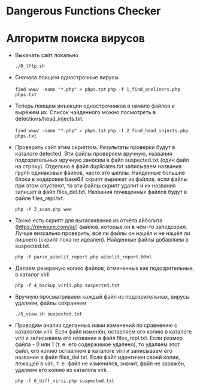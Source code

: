 # Dangerous Functions Checker


# Алгоритм поиска вирусов

* Выкачать сайт локально

	`./0_lftp.sh`

* Сначала поищем однострочные вирусы.

	`find www/ -name "*.php" > phps.txt`
	`php -f 1_find_oneliners.php phps.txt`

* Теперь поищем инъекции однострочников в начало файлов и вырежем их. Список найденного можно посмотреть в detections/head_injects.txt.

	`find www/ -name "*.php" > phps.txt`
	`php -f 2_find_head_injects.php phps.txt`

* Проверить сайт этим скриптом. Результаты проверки будут в каталоге detected. Эти файлы проверяем вручную, названия подозрительных вручную заносим в файл suspected.txt (один файл на строку). Отдельно в файл duplicates.txt записываем названия групп одинаковых файлов, часто это шеллы. Найденные большие блоки в кодировке base64 скрипт вырежет из файлов, если файлы при этом опустеют, то эти файлы скрипт удалит и их названия запишет в файл files_del.txt. Названия почищенных файлов будут в файле files_repl.txt.

	`php -f 3_scan.php www`

* Также есть скрипт для вытаскивания из отчёта айболита  (https://revisium.com/ai/) файлов, которые он в чём-то заподозрил. Лучше визуально проверить, все ли файлы он нашёл и не нашёл ли лишнего (скрипт пока не идеален). Найденные файлы добавляем в suspected.txt.

	`php -f parse_aibolit_report.php aibolit_report.html`

* Делаем резервную копию файлов, отмеченных как подозрительные, в каталог virii

	`php -f 4_backup_virii.php suspected.txt`

* Вручную просматриваем каждый файл из подозрительных, вирусы удаляем, файлы сохраняем

	`./5_view.sh suspected.txt`

* Проводим анализ сделанных нами изменений по сравнению с каталогом virii. Если файл изменён, оставляем его копию в каталоге virii и записываем его название в файл files_repl.txt. Если размер файла - 0 или 1 (т. е. его содержимое удалено), то удаляем этот файл, его копию оставляем в каталоге virii и записываем его название в файл files_del.txt. Если файл идентичен своей копии, лежащей в virii, т. е. файл не изменился, значит, файл не заражён, удаляем его копию из каталога virii.

	`php -f 6_diff_virii.php suspected.txt`

